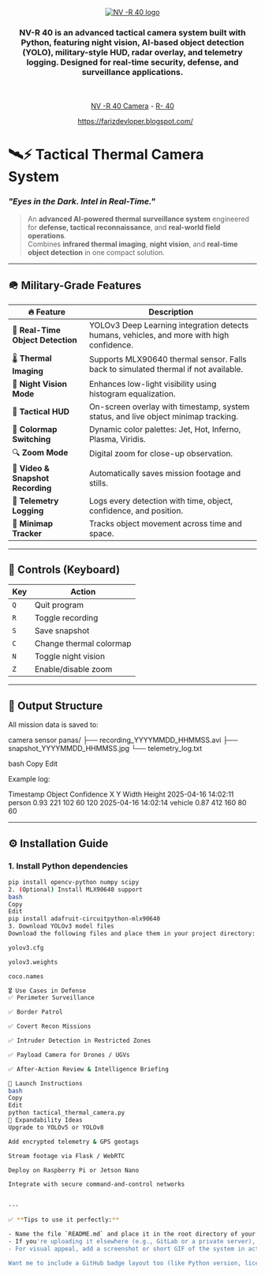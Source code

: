 <p align="center">
  <a href="https://farizdevloper.blogspot.com/">
    <img src="https://github.com/user-attachments/assets/ea5d3ce8-7b37-4af7-bb9a-3c8371db7b9d" alt="NV -R 40 logo">
  </a>
</p>

<h3 align="center">NV-R 40 is an advanced tactical camera system built with Python, featuring night vision, AI-based object detection (YOLO), military-style HUD, radar overlay, and telemetry logging. Designed for real-time security, defense, and surveillance applications.</h3>

<p align="center">
 
  <br>
  <br>
  <a href="https://wpscan.com/](https://farizdevloper.blogspot.com" title="homepage" target="_blank">NV -R 40 Camera</a> - <a href="https://wordpress.org/plugins/wpscan/" title="NV -R 40" target="_blank">R- 40</a>
</p>

<p align="center">
  <a href="" target="_blank"><img src=""></a>
  <a href="" target="_blank"><img src=""></a>
  <a href="https://github.com/FarizDevloper" target="_blank"><img src=""></a>
  <a href="https://farizdevloper.blogspot.com/" target="_blank">https://farizdevloper.blogspot.com/<img src=""></a>
</p>



# 🛰️⚡ Tactical Thermal Camera System  
### *"Eyes in the Dark. Intel in Real-Time."*


> An **advanced AI-powered thermal surveillance system** engineered for **defense, tactical reconnaissance**, and **real-world field operations**.  
> Combines **infrared thermal imaging**, **night vision**, and **real-time object detection** in one compact solution.

---

## 🪖 Military-Grade Features

| 🔥 Feature | Description |
|-----------|-------------|
| 🎯 **Real-Time Object Detection** | YOLOv3 Deep Learning integration detects humans, vehicles, and more with high confidence. |
| 🌡️ **Thermal Imaging** | Supports MLX90640 thermal sensor. Falls back to simulated thermal if not available. |
| 🌙 **Night Vision Mode** | Enhances low-light visibility using histogram equalization. |
| 🧠 **Tactical HUD** | On-screen overlay with timestamp, system status, and live object minimap tracking. |
| 🎨 **Colormap Switching** | Dynamic color palettes: Jet, Hot, Inferno, Plasma, Viridis. |
| 🔍 **Zoom Mode** | Digital zoom for close-up observation. |
| 📼 **Video & Snapshot Recording** | Automatically saves mission footage and stills. |
| 🧾 **Telemetry Logging** | Logs every detection with time, object, confidence, and position. |
| 📍 **Minimap Tracker** | Tracks object movement across time and space. |

---

## 🧭 Controls (Keyboard)

| Key | Action |
|-----|--------|
| `Q` | Quit program |
| `R` | Toggle recording |
| `S` | Save snapshot |
| `C` | Change thermal colormap |
| `N` | Toggle night vision |
| `Z` | Enable/disable zoom |

---

## 📂 Output Structure

All mission data is saved to:

camera sensor panas/ ├── recording_YYYYMMDD_HHMMSS.avi ├── snapshot_YYYYMMDD_HHMMSS.jpg └── telemetry_log.txt

bash
Copy
Edit

Example log:

Timestamp Object Confidence X Y Width Height 2025-04-16 14:02:11 person 0.93 221 102 60 120 2025-04-16 14:02:14 vehicle 0.87 412 160 80 60


---

## ⚙️ Installation Guide

### 1. Install Python dependencies

```bash
pip install opencv-python numpy scipy
2. (Optional) Install MLX90640 support
bash
Copy
Edit
pip install adafruit-circuitpython-mlx90640
3. Download YOLOv3 model files
Download the following files and place them in your project directory:

yolov3.cfg

yolov3.weights

coco.names

🎖️ Use Cases in Defense
✅ Perimeter Surveillance

✅ Border Patrol

✅ Covert Recon Missions

✅ Intruder Detection in Restricted Zones

✅ Payload Camera for Drones / UGVs

✅ After-Action Review & Intelligence Briefing

🚀 Launch Instructions
bash
Copy
Edit
python tactical_thermal_camera.py
🧰 Expandability Ideas
Upgrade to YOLOv5 or YOLOv8

Add encrypted telemetry & GPS geotags

Stream footage via Flask / WebRTC

Deploy on Raspberry Pi or Jetson Nano

Integrate with secure command-and-control networks


---

✅ **Tips to use it perfectly:**

- Name the file `README.md` and place it in the root directory of your GitHub repository.
- If you're uploading it elsewhere (e.g., GitLab or a private server), Markdown formatting will still work.
- For visual appeal, add a screenshot or short GIF of the system in action right under the first section (optional but highly recommended).

Want me to include a GitHub badge layout too (like Python version, license, build passing)? Let me know!
